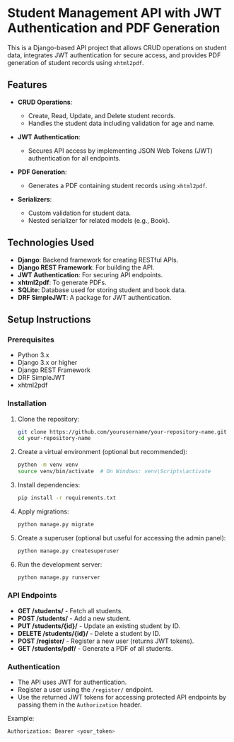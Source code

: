 # Student Management API with JWT Authentication and PDF Generation

This is a Django-based API project that allows CRUD operations on student data, integrates JWT authentication for secure access, and provides PDF generation of student records using `xhtml2pdf`.

## Features

- **CRUD Operations**: 
  - Create, Read, Update, and Delete student records.
  - Handles the student data including validation for age and name.
  
- **JWT Authentication**: 
  - Secures API access by implementing JSON Web Tokens (JWT) authentication for all endpoints.
  
- **PDF Generation**: 
  - Generates a PDF containing student records using `xhtml2pdf`.
  
- **Serializers**:
  - Custom validation for student data.
  - Nested serializer for related models (e.g., Book).

## Technologies Used

- **Django**: Backend framework for creating RESTful APIs.
- **Django REST Framework**: For building the API.
- **JWT Authentication**: For securing API endpoints.
- **xhtml2pdf**: To generate PDFs.
- **SQLite**: Database used for storing student and book data.
- **DRF SimpleJWT**: A package for JWT authentication.

## Setup Instructions

### Prerequisites

- Python 3.x
- Django 3.x or higher
- Django REST Framework
- DRF SimpleJWT
- xhtml2pdf

### Installation

1. Clone the repository:

    ```bash
    git clone https://github.com/yourusername/your-repository-name.git
    cd your-repository-name
    ```

2. Create a virtual environment (optional but recommended):

    ```bash
    python -m venv venv
    source venv/bin/activate  # On Windows: venv\Scripts\activate
    ```

3. Install dependencies:

    ```bash
    pip install -r requirements.txt
    ```

4. Apply migrations:

    ```bash
    python manage.py migrate
    ```

5. Create a superuser (optional but useful for accessing the admin panel):

    ```bash
    python manage.py createsuperuser
    ```

6. Run the development server:

    ```bash
    python manage.py runserver
    ```

### API Endpoints

- **GET /students/** - Fetch all students.
- **POST /students/** - Add a new student.
- **PUT /students/{id}/** - Update an existing student by ID.
- **DELETE /students/{id}/** - Delete a student by ID.
- **POST /register/** - Register a new user (returns JWT tokens).
- **GET /students/pdf/** - Generate a PDF of all students.

### Authentication

- The API uses JWT for authentication.
- Register a user using the `/register/` endpoint.
- Use the returned JWT tokens for accessing protected API endpoints by passing them in the `Authorization` header.

Example:

```bash
Authorization: Bearer <your_token>
